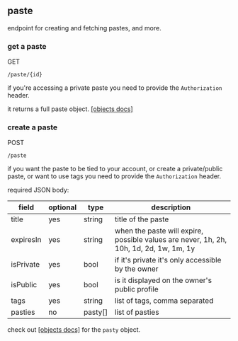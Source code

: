 ## paste

endpoint for creating and fetching pastes, and more.

### get a paste

<p class="method">GET</p> <code>/paste/<span class="var">{id}</span></code>

[comment]: <> (`GET /paste/:id`)

if you're accessing a private paste you need to provide the `Authorization` header.

it returns a full paste object. [[objects docs]](/api-docs/objects)

### create a paste

<p class="method">POST</p> <code>/paste</code>

[comment]: <> (`POST /paste`)

if you want the paste to be tied to your account, or create a private/public paste, or want to use tags you need to provide the `Authorization` header.

required JSON body:

| field     |  optional | type    | description                                                                            |
|-----------|-----------|---------|----------------------------------------------------------------------------------------|
| title     |  yes      | string  | title of the paste                                                                     |
| expiresIn |  yes      | string  | when the paste will expire, possible values are never, 1h, 2h, 10h, 1d, 2d, 1w, 1m, 1y |
| isPrivate |  yes      | bool    | if it's private it's only accessible by the owner                                      |
| isPublic  |  yes      | bool    | is it displayed on the owner's public profile                                          |
| tags      |  yes      | string  | list of tags, comma separated                                                          |
| pasties   |  no       | pasty[] | list of pasties                                                                        |

check out [[objects docs]](/api-docs/objects) for the `pasty` object.
